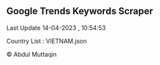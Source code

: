 

## Google Trends Keywords Scraper 
 
Last Update 14-04-2023 , 10:54:53

Country List :
VIETNAM.json



© Abdul Muttaqin 
